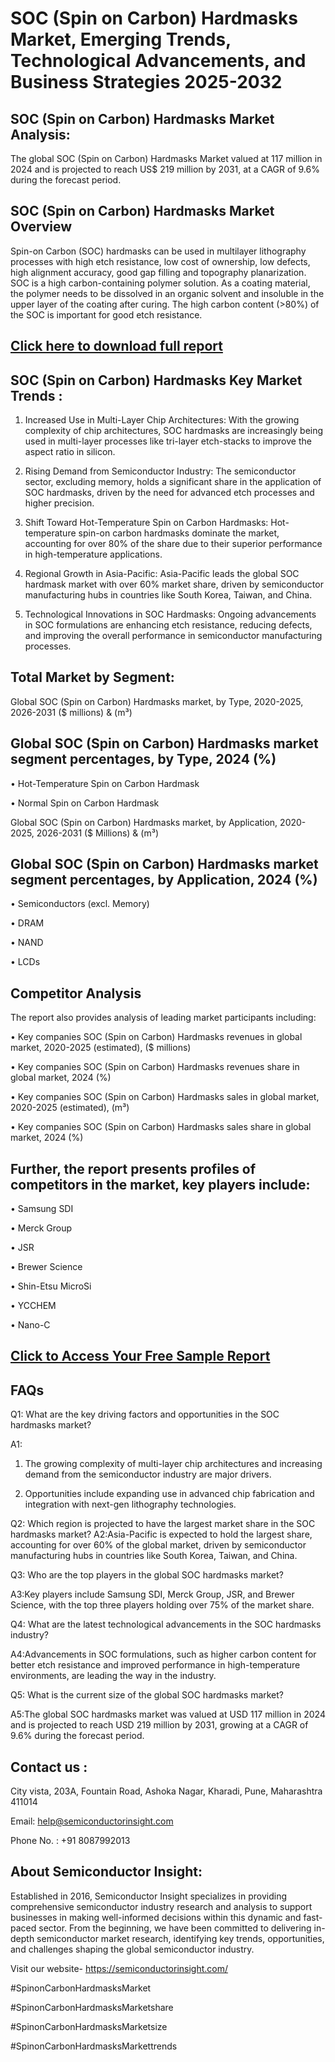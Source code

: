 SOC (Spin on Carbon) Hardmasks Market, Emerging Trends, Technological Advancements, and Business Strategies 2025-2032
=
SOC (Spin on Carbon) Hardmasks Market Analysis:
-
The global SOC (Spin on Carbon) Hardmasks Market valued at 117 million in 2024 and is projected to reach US$ 219 million by 2031, at a CAGR of 9.6% during the forecast period.

SOC (Spin on Carbon) Hardmasks Market Overview
-
Spin-on Carbon (SOC) hardmasks can be used in multilayer lithography processes with high etch resistance, low cost of ownership, low defects, high alignment accuracy, good gap filling and topography planarization. SOC is a high carbon-containing polymer solution. As a coating material, the polymer needs to be dissolved in an organic solvent and insoluble in the upper layer of the coating after curing. The high carbon content (>80%) of the SOC is important for good etch resistance.

[Click here to download full report](https://semiconductorinsight.com/report/soc-spin-on-carbon-hardmasks-market/)
-
SOC (Spin on Carbon) Hardmasks Key Market Trends  :
-
1.	Increased Use in Multi-Layer Chip Architectures: With the growing complexity of chip architectures, SOC hardmasks are increasingly being used in multi-layer processes like tri-layer etch-stacks to improve the aspect ratio in silicon.

2.	Rising Demand from Semiconductor Industry: The semiconductor sector, excluding memory, holds a significant share in the application of SOC hardmasks, driven by the need for advanced etch processes and higher precision.

3.	Shift Toward Hot-Temperature Spin on Carbon Hardmasks: Hot-temperature spin-on carbon hardmasks dominate the market, accounting for over 80% of the share due to their superior performance in high-temperature applications.

4.	Regional Growth in Asia-Pacific: Asia-Pacific leads the global SOC hardmask market with over 60% market share, driven by semiconductor manufacturing hubs in countries like South Korea, Taiwan, and China.

5.	Technological Innovations in SOC Hardmasks: Ongoing advancements in SOC formulations are enhancing etch resistance, reducing defects, and improving the overall performance in semiconductor manufacturing processes.

Total Market by Segment:
-
Global SOC (Spin on Carbon) Hardmasks market, by Type, 2020-2025, 2026-2031 ($ millions) & (m³)

Global SOC (Spin on Carbon) Hardmasks market segment percentages, by Type, 2024 (%)
-
•	Hot-Temperature Spin on Carbon Hardmask

•	Normal Spin on Carbon Hardmask

Global SOC (Spin on Carbon) Hardmasks market, by Application, 2020-2025, 2026-2031 ($ Millions) & (m³)

Global SOC (Spin on Carbon) Hardmasks market segment percentages, by Application, 2024 (%)
-
•	Semiconductors (excl. Memory)

•	DRAM

•	NAND

•	LCDs

Competitor Analysis
-
The report also provides analysis of leading market participants including:

•	Key companies SOC (Spin on Carbon) Hardmasks revenues in global market, 2020-2025 (estimated), ($ millions)

•	Key companies SOC (Spin on Carbon) Hardmasks revenues share in global market, 2024 (%)

•	Key companies SOC (Spin on Carbon) Hardmasks sales in global market, 2020-2025 (estimated), (m³)

•	Key companies SOC (Spin on Carbon) Hardmasks sales share in global market, 2024 (%)

Further, the report presents profiles of competitors in the market, key players include:
-
•	Samsung SDI

•	Merck Group

•	JSR

•	Brewer Science

•	Shin-Etsu MicroSi

•	YCCHEM

•	Nano-C

[Click to Access Your Free Sample Report](https://semiconductorinsight.com/report/soc-spin-on-carbon-hardmasks-market/)
-
FAQs
-
Q1: What are the key driving factors and opportunities in the SOC hardmasks market?

A1:
1.	The growing complexity of multi-layer chip architectures and increasing demand from the semiconductor industry are major drivers.

2.	Opportunities include expanding use in advanced chip fabrication and integration with next-gen lithography technologies.

Q2: Which region is projected to have the largest market share in the SOC hardmasks market?
A2:Asia-Pacific is expected to hold the largest share, accounting for over 60% of the global market, driven by semiconductor manufacturing hubs in countries like South Korea, Taiwan, and China.

Q3: Who are the top players in the global SOC hardmasks market?

A3:Key players include Samsung SDI, Merck Group, JSR, and Brewer Science, with the top three players holding over 75% of the market share.

Q4: What are the latest technological advancements in the SOC hardmasks industry?

A4:Advancements in SOC formulations, such as higher carbon content for better etch resistance and improved performance in high-temperature environments, are leading the way in the industry.

Q5: What is the current size of the global SOC hardmasks market?

A5:The global SOC hardmasks market was valued at USD 117 million in 2024 and is projected to reach USD 219 million by 2031, growing at a CAGR of 9.6% during the forecast period.

Contact us : 
-
City vista, 203A, Fountain Road, Ashoka Nagar, Kharadi, Pune, Maharashtra 411014

Email: help@semiconductorinsight.com

Phone No. : +91 8087992013

About Semiconductor Insight:
-
Established in 2016, Semiconductor Insight specializes in providing comprehensive semiconductor industry research and analysis to support businesses in making well-informed decisions within this dynamic and fast-paced sector. From the beginning, we have been committed to delivering in-depth semiconductor market research, identifying key trends, opportunities, and challenges shaping the global semiconductor industry.

Visit our website- https://semiconductorinsight.com/

#SpinonCarbonHardmasksMarket 

#SpinonCarbonHardmasksMarketshare

#SpinonCarbonHardmasksMarketsize

#SpinonCarbonHardmasksMarkettrends 
 
 

